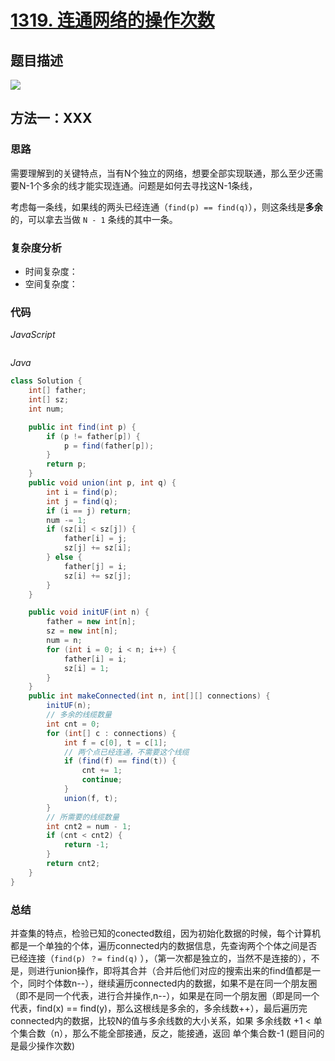 # [1319. 连通网络的操作次数](https://leetcode-cn.com/problems/number-of-operations-to-make-network-connected/)

## 题目描述

![](https://cdn.jsdelivr.net/gh/yummy-zc/image-warehouse/images/algorithmimage-20200715232702799.png)

## 方法一：XXX

### 思路

需要理解到的关键特点，当有N个独立的网络，想要全部实现联通，那么至少还需要N-1个多余的线才能实现连通。问题是如何去寻找这N-1条线，

考虑每一条线，如果线的两头已经连通（`find(p) == find(q)`），则这条线是**多余**的，可以拿去当做 `N - 1` 条线的其中一条。

### 复杂度分析

- 时间复杂度：
- 空间复杂度：

### 代码

*JavaScript*

```JS

```

*Java*

```Java
class Solution {
    int[] father;
    int[] sz;
    int num;

    public int find(int p) {
        if (p != father[p]) {
            p = find(father[p]);
        }
        return p;
    }
    public void union(int p, int q) {
        int i = find(p);
        int j = find(q);
        if (i == j) return;
        num -= 1;
        if (sz[i] < sz[j]) {
            father[i] = j;
            sz[j] += sz[i];
        } else {
            father[j] = i;
            sz[i] += sz[j];
        }
    }

    public void initUF(int n) {
        father = new int[n];
        sz = new int[n];
        num = n;
        for (int i = 0; i < n; i++) {
            father[i] = i;
            sz[i] = 1;
        }
    }
    public int makeConnected(int n, int[][] connections) {
        initUF(n);
        // 多余的线缆数量
        int cnt = 0;
        for (int[] c : connections) {
            int f = c[0], t = c[1];
            // 两个点已经连通，不需要这个线缆
            if (find(f) == find(t)) {
                cnt += 1;
                continue;
            }
            union(f, t);
        }
        // 所需要的线缆数量
        int cnt2 = num - 1;
        if (cnt < cnt2) {
            return -1;
        }
        return cnt2;
    }
}
```

### **总结**

并查集的特点，检验已知的conected数组，因为初始化数据的时候，每个计算机都是一个单独的个体，遍历connected内的数据信息，先查询两个个体之间是否已经连接（`find(p) ？= find(q)` ），（第一次都是独立的，当然不是连接的），不是，则进行union操作，即将其合并（合并后他们对应的搜索出来的find值都是一个，同时个体数n--），继续遍历connected内的数据，如果不是在同一个朋友圈（即不是同一个代表，进行合并操作,n--），如果是在同一个朋友圈（即是同一个代表，find(x) == find(y)，那么这根线是多余的，多余线数++），最后遍历完connected内的数据，比较N的值与多余线数的大小关系，如果 多余线数 +1 < 单个集合数（n），那么不能全部接通，反之，能接通，返回 单个集合数-1 (题目问的是最少操作次数)
